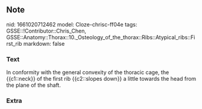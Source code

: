 ## Note
nid: 1661020712462
model: Cloze-chrisc-ff04e
tags: GSSE::!Contributor::Chris_Chen, GSSE::Anatomy::Thorax::10._Osteology_of_the_thorax::Ribs::Atypical_ribs::First_rib
markdown: false

### Text
<div class='toggle'>
  In conformity with the general convexity of the thoracic cage,
  the {{c1::neck}} of the first rib {{c2::slopes down}} a little
  towards the head from the plane of the shaft.
</div>

### Extra

